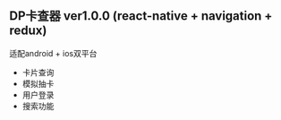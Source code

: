 ## DP卡查器 ver1.0.0 (react-native + navigation + redux)

适配android + ios双平台

* 卡片查询
* 模拟抽卡
* 用户登录
* 搜索功能

